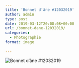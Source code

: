 ```yaml
---
title: 'Bonnet d’âne #12032019'
author: admin
type: post
date: 2019-03-12T20:08:08+00:00
url: /bonnet-dane-12032019/
categories:
  - Photographie
format: image

---
```

![Bonnet d’âne #12032019](./img_0077.jpg)